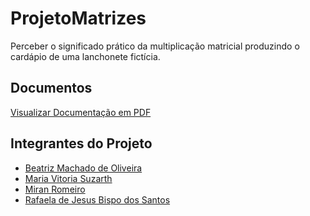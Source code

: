 # ProjetoMatrizes
Perceber o significado prático da multiplicação matricial produzindo o cardápio de uma lanchonete fictícia. 

## Documentos
[Visualizar Documentação em PDF]()

## Integrantes do Projeto
- [Beatriz Machado de Oliveira](https://github.com/beamclive)
- [Maria Vitoria Suzarth](https://github.com/mvitoriasuz)
- [Miran Romeiro](https://github.com/)
- [Rafaela de Jesus Bispo dos Santos](https://github.com/Rafaelajbsantos)
